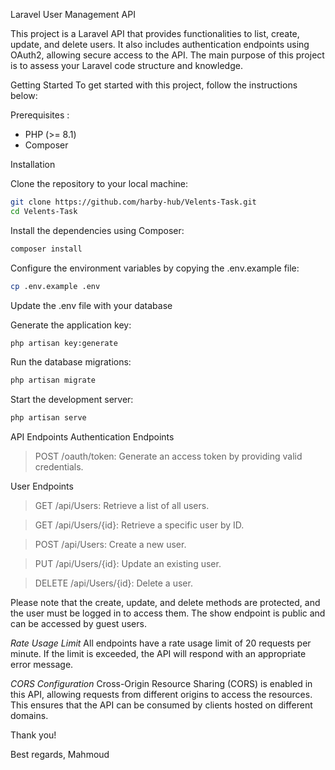 Laravel User Management API

This project is a Laravel API that provides functionalities to list, create, update, and delete users.
It also includes authentication endpoints using OAuth2,
allowing secure access to the API.
The main purpose of this project is to assess your Laravel code structure and knowledge.

Getting Started
To get started with this project, follow the instructions below:

Prerequisites :
- PHP (>= 8.1)
- Composer

Installation

Clone the repository to your local machine:
```bash
git clone https://github.com/harby-hub/Velents-Task.git
cd Velents-Task
```

Install the dependencies using Composer:
```bash
composer install
```

Configure the environment variables by copying the .env.example file:
```bash
cp .env.example .env
```

Update the .env file with your database

Generate the application key:
```bash
php artisan key:generate
```

Run the database migrations:
```bash
php artisan migrate
```

Start the development server:
```bash
php artisan serve
```

API Endpoints
Authentication Endpoints
> POST /oauth/token: Generate an access token by providing valid credentials.

User Endpoints
>GET /api/Users: Retrieve a list of all users.

>GET /api/Users/{id}: Retrieve a specific user by ID.

>POST /api/Users: Create a new user.

>PUT /api/Users/{id}: Update an existing user.

>DELETE /api/Users/{id}: Delete a user.

Please note that the create, update, and delete methods are protected, and the user must be logged in to access them. The show endpoint is public and can be accessed by guest users.

*Rate Usage Limit*
All endpoints have a rate usage limit of 20 requests per minute. If the limit is exceeded, the API will respond with an appropriate error message.

*CORS Configuration*
Cross-Origin Resource Sharing (CORS) is enabled in this API, allowing requests from different origins to access the resources. This ensures that the API can be consumed by clients hosted on different domains.

Thank you!

Best regards,
Mahmoud
